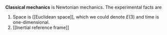 **Classical mechanics** is Newtonian mechanics. The experimental facts are

1. Space is [[Euclidean space]], which we could denote $E(3)$ and time is one-dimensional.
2. [[Inertial reference frame]]